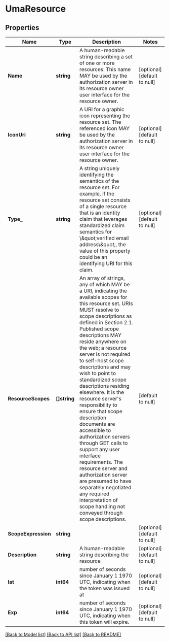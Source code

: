 # UmaResource

## Properties
Name | Type | Description | Notes
------------ | ------------- | ------------- | -------------
**Name** | **string** | A human-readable string describing a set of one or more resources. This name MAY be used by the authorization server in its resource owner user interface for the resource owner. | [optional] [default to null]
**IconUri** | **string** | A URI for a graphic icon representing the resource set. The referenced icon MAY be used by the authorization server in its resource owner user interface for the resource owner. | [optional] [default to null]
**Type_** | **string** | A string uniquely identifying the semantics of the resource set. For example, if the resource set consists of a single resource that is an identity claim that leverages standardized claim semantics for \\\&quot;verified email address\\\&quot;, the value of this property could be an identifying URI for this claim. | [optional] [default to null]
**ResourceScopes** | **[]string** | An array of strings, any of which MAY be a URI, indicating the available scopes for this resource set. URIs MUST resolve to scope descriptions as defined in Section 2.1. Published scope descriptions MAY reside anywhere on the web; a resource server is not required to self-host scope descriptions and may wish to point to standardized scope descriptions residing elsewhere. It is the resource server&#x27;s responsibility to ensure that scope description documents are accessible to authorization servers through GET calls to support any user interface requirements. The resource server and authorization server are presumed to have separately negotiated any required interpretation of scope handling not conveyed through scope descriptions. | [default to null]
**ScopeExpression** | **string** |  | [optional] [default to null]
**Description** | **string** | A human-readable string describing the resource | [optional] [default to null]
**Iat** | **int64** | number of seconds since January 1 1970 UTC, indicating when the token was issued at | [optional] [default to null]
**Exp** | **int64** | number of seconds since January 1 1970 UTC, indicating when this token will expire. | [optional] [default to null]

[[Back to Model list]](../README.md#documentation-for-models) [[Back to API list]](../README.md#documentation-for-api-endpoints) [[Back to README]](../README.md)

